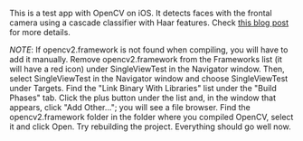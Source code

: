 This is a test app with OpenCV on iOS. It detects faces with the frontal camera using a cascade classifier with Haar features. Check [this blog post](http://www.ignaciomellado.es/blog/Getting-started-with-Computer-Vision-on-iPhone) for more details.

*NOTE*: If opencv2.framework is not found when compiling, you will have to add it manually. Remove opencv2.framework from the Frameworks list (it will have a red icon) under SingleViewTest in the Navigator window. Then, select SingleViewTest in the Navigator window and choose SingleViewTest under Targets. Find the "Link Binary With Libraries" list under the "Build Phases" tab. Click the plus button under the list and, in the window that appears, click "Add Other..."; you will see a file browser. Find the opencv2.framework folder in the folder where you compiled OpenCV, select it and click Open. Try rebuilding the project. Everything should go well now.

